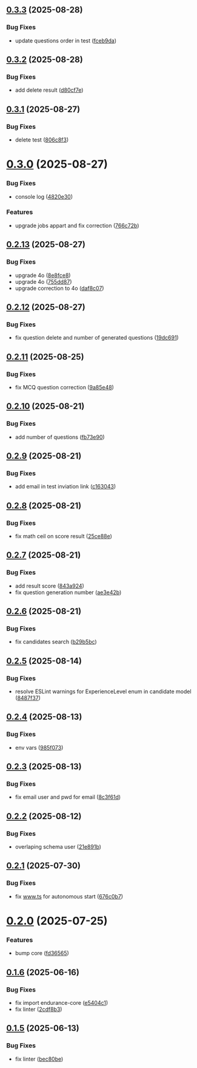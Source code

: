 ## [0.3.3](https://github.com/programisto-labs/edrm-exams/compare/v0.3.2...v0.3.3) (2025-08-28)


### Bug Fixes

* update questions order in test ([fceb9da](https://github.com/programisto-labs/edrm-exams/commit/fceb9da35301eb9aae14488f5d5c4ce8c6f5f4a6))

## [0.3.2](https://github.com/programisto-labs/edrm-exams/compare/v0.3.1...v0.3.2) (2025-08-28)


### Bug Fixes

* add delete result ([d80cf7e](https://github.com/programisto-labs/edrm-exams/commit/d80cf7ee3d70a75f9641871c306931fea5b47e64))

## [0.3.1](https://github.com/programisto-labs/edrm-exams/compare/v0.3.0...v0.3.1) (2025-08-27)


### Bug Fixes

* delete test ([806c8f3](https://github.com/programisto-labs/edrm-exams/commit/806c8f3108b7f46e104b195477b78854bf7986e7))

# [0.3.0](https://github.com/programisto-labs/edrm-exams/compare/v0.2.13...v0.3.0) (2025-08-27)


### Bug Fixes

* console log ([4820e30](https://github.com/programisto-labs/edrm-exams/commit/4820e303601034c0741e89d1d6666e2de7e986cf))


### Features

* upgrade jobs appart and fix correction ([766c72b](https://github.com/programisto-labs/edrm-exams/commit/766c72b0bfb09e9b8f8e0d64c626135d1f4c9ead))

## [0.2.13](https://github.com/programisto-labs/edrm-exams/compare/v0.2.12...v0.2.13) (2025-08-27)


### Bug Fixes

* upgrade 4o ([8e8fce8](https://github.com/programisto-labs/edrm-exams/commit/8e8fce825bc477014a69b90e126b3240d30a680f))
* upgrade 4o ([755dd87](https://github.com/programisto-labs/edrm-exams/commit/755dd87f3c9c80f90d692d007a2edb8b913fa941))
* upgrade correction to 4o ([daf8c07](https://github.com/programisto-labs/edrm-exams/commit/daf8c07e0af89b7f857e69e190c73b5b45a8319e))

## [0.2.12](https://github.com/programisto-labs/edrm-exams/compare/v0.2.11...v0.2.12) (2025-08-27)


### Bug Fixes

* fix question delete and number of generated questions ([19dc691](https://github.com/programisto-labs/edrm-exams/commit/19dc6917cde917adf1752f4c6565d01c5ef50c9a))

## [0.2.11](https://github.com/programisto-labs/edrm-exams/compare/v0.2.10...v0.2.11) (2025-08-25)


### Bug Fixes

* fix MCQ question correction ([9a85e48](https://github.com/programisto-labs/edrm-exams/commit/9a85e48ec9bd99ee17e93bd04d898f6acb585f96))

## [0.2.10](https://github.com/programisto-labs/edrm-exams/compare/v0.2.9...v0.2.10) (2025-08-21)


### Bug Fixes

* add number of questions ([fb73e90](https://github.com/programisto-labs/edrm-exams/commit/fb73e90c4fb540a9739a901c297cd1e8aa5972f0))

## [0.2.9](https://github.com/programisto-labs/edrm-exams/compare/v0.2.8...v0.2.9) (2025-08-21)


### Bug Fixes

* add email in test inviation link ([c163043](https://github.com/programisto-labs/edrm-exams/commit/c16304398086b23b7639431785a941794cc01925))

## [0.2.8](https://github.com/programisto-labs/edrm-exams/compare/v0.2.7...v0.2.8) (2025-08-21)


### Bug Fixes

* fix math ceil on score result ([25ce88e](https://github.com/programisto-labs/edrm-exams/commit/25ce88e94ca3ab7004e112b02ada2388163bac34))

## [0.2.7](https://github.com/programisto-labs/edrm-exams/compare/v0.2.6...v0.2.7) (2025-08-21)


### Bug Fixes

* add result score ([843a924](https://github.com/programisto-labs/edrm-exams/commit/843a924df87e60b2fe70d18c4e06d8a47a39ece1))
* fix question generation number ([ae3e42b](https://github.com/programisto-labs/edrm-exams/commit/ae3e42b76a0e36f9cd65db6aca8a7525bbe51d61))

## [0.2.6](https://github.com/programisto-labs/edrm-exams/compare/v0.2.5...v0.2.6) (2025-08-21)


### Bug Fixes

* fix candidates search ([b29b5bc](https://github.com/programisto-labs/edrm-exams/commit/b29b5bc3643f6afcdfcf2e20a06c21c62d814c8e))

## [0.2.5](https://github.com/programisto-labs/edrm-exams/compare/v0.2.4...v0.2.5) (2025-08-14)


### Bug Fixes

* resolve ESLint warnings for ExperienceLevel enum in candidate model ([8487f37](https://github.com/programisto-labs/edrm-exams/commit/8487f3742af0601c845fc36fbec339d82b2963c5))

## [0.2.4](https://github.com/programisto-labs/edrm-exams/compare/v0.2.3...v0.2.4) (2025-08-13)


### Bug Fixes

* env vars ([985f073](https://github.com/programisto-labs/edrm-exams/commit/985f0738c3a8c4626ad7f371ebf740686412a5ab))

## [0.2.3](https://github.com/programisto-labs/edrm-exams/compare/v0.2.2...v0.2.3) (2025-08-13)


### Bug Fixes

* fix email user and pwd for email ([8c3f61d](https://github.com/programisto-labs/edrm-exams/commit/8c3f61df47c365067579ccd84dfdd916eeab9d70))

## [0.2.2](https://github.com/programisto-labs/edrm-exams/compare/v0.2.1...v0.2.2) (2025-08-12)


### Bug Fixes

* overlaping schema user ([21e891b](https://github.com/programisto-labs/edrm-exams/commit/21e891b844f2c275ce0cc7f9557b32219822e607))

## [0.2.1](https://github.com/programisto-labs/edrm-exams/compare/v0.2.0...v0.2.1) (2025-07-30)


### Bug Fixes

* fix www.ts for autonomous start ([676c0b7](https://github.com/programisto-labs/edrm-exams/commit/676c0b75171453451dfbf1c3d76d310e9b1b535a))

# [0.2.0](https://github.com/programisto-labs/edrm-exams/compare/v0.1.6...v0.2.0) (2025-07-25)


### Features

* bump core ([fd36565](https://github.com/programisto-labs/edrm-exams/commit/fd3656552c59684ae44c16f221eb7760837fe317))

## [0.1.6](https://github.com/programisto-labs/edrm-exams/compare/v0.1.5...v0.1.6) (2025-06-16)


### Bug Fixes

* fix import endurance-core ([e5404c1](https://github.com/programisto-labs/edrm-exams/commit/e5404c1bc5564509a933d9ec77bba0c9076d013b))
* fix linter ([2cdf8b3](https://github.com/programisto-labs/edrm-exams/commit/2cdf8b31621e5d3d425989a8d693768ef63fddac))

## [0.1.5](https://github.com/programisto-labs/edrm-exams/compare/v0.1.4...v0.1.5) (2025-06-13)


### Bug Fixes

* fix linter ([bec80be](https://github.com/programisto-labs/edrm-exams/commit/bec80be9f5f98134b35ba359b080dca70a40d8d4))
